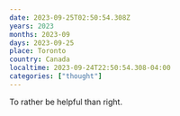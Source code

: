 ```yaml
---
date: 2023-09-25T02:50:54.308Z
years: 2023
months: 2023-09
days: 2023-09-25
place: Toronto
country: Canada
localtime: 2023-09-24T22:50:54.308-04:00
categories: ["thought"]
---
```

To rather be helpful than right.
